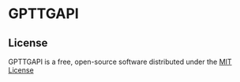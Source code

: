 # GPTTGAPI

## License

GPTTGAPI is a free, open-source software distributed under the [MIT License](LICENSE.txt)